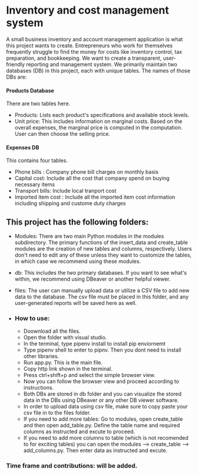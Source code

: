 # Inventory and cost management system
A small business inventory and account management application is what this project wants to create. Entrepreneurs who work for themselves frequently struggle to find the money for costs like inventory control, tax preparation, and bookkeeping. We want to create a transparent, user-friendly reporting and management system. We primarily maintain two databases (DB) in this project, each with unique tables. The names of those DBs are: 
#### Products Database 
  There are two tables here.
* Products: Lists each product's specifications and available stock levels.
* Unit price: This includes information on marginal costs. Based on the overall expenses, the marginal price is computed in the computation. User can then choose the selling price.
#### Expenses DB
This contains four tables.
* Phone bills : Company phone bill charges on monthly basis
* Capital cost: Include all the cost that company spend on buying necessary items
* Transport bills: Include local tranport cost
* Imported item cost : Include all the imported item cost information including shipping and custome duty charges


## This project has the following folders: 
* Modules: There are two main Python modules in the modules subdirectory. The primary functions of the insert_data and create_table modules are the creation of new tables and columns, respectively. Users don't need to edit any of these unless they want to customize the tables, in which case we recommend using these modules.
* db: This includes the two primary databases. If you want to see what's within, we recommend using DBeaver or another helpful viewer.
* files: The user can manually upload data or utilize a CSV file to add new data to the database. The csv file must be placed in this folder, and any user-generated reports will be saved here as well.

* ### How to use:
    * Doownload all the files.
    * Open the folder with visual studio. 
    * In the terminal, type pipenv install to install pip enviornemt
    * Type pipenv shell to enter to pipnv. Then you dont need to install other libraries. 
    * Run app.py. This is the main file.
    * Copy http link shown in the terminal. 
    * Press ctrl+shift+p and select the simple browser view.
    * Now you can follow the browser view and proceed according to instructions.
    * Both DBs are stored in db folder and you can visualize the stored data in the DBs using DBeaver or any other DB viewer software.
    * In order to upload data using csv file, make sure to copy paste your csv file in to the files folder.   
    * If you need to add more tables: Go to modules, open create_table and then open add_table.py. Define the table name and required columns as instructed and excute to proceed.
    * If you need to add more columns to table (which is not recomended to for exciting tables) you can open the modules --> create_table --> add_columns.py. Then enter data as instructed  and excute. 


 
 ### Time frame and contributions: will be added.
 
